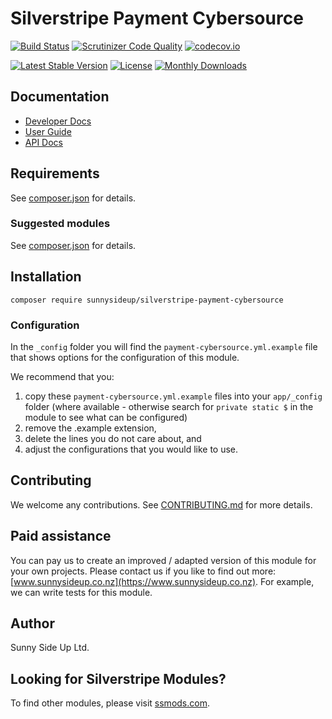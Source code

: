 # Silverstripe Payment Cybersource

[![Build Status](https://travis-ci.org/sunnysideup/silverstripe-payment-cybersource.svg?branch=master)](https://travis-ci.org/sunnysideup/silverstripe-payment-cybersource)
[![Scrutinizer Code Quality](https://scrutinizer-ci.com/g/sunnysideup/silverstripe-payment-cybersource/badges/quality-score.png?b=master)](https://scrutinizer-ci.com/g/sunnysideup/silverstripe-payment-cybersource/?branch=master)
[![codecov.io](https://codecov.io/github/sunnysideup/silverstripe-payment-cybersource/coverage.svg?branch=master)](https://codecov.io/github/sunnysideup/silverstripe-payment-cybersource?branch=master)

[![Latest Stable Version](https://poser.pugx.org/jq/version)](https://packagist.org/packages/jq)
[![License](https://poser.pugx.org/jq/license)](https://packagist.org/packages/jq)
[![Monthly Downloads](https://poser.pugx.org/jq/d/monthly)](https://packagist.org/packages/jq)

## Documentation

-   [Developer Docs](docs/en/INDEX.md)
-   [User Guide](docs/en/userguide.md)
-   [API Docs](http://docs.ssmods.com/jq/classes.xhtml)

## Requirements

See [composer.json](composer.json) for details.

### Suggested modules

See [composer.json](composer.json) for details.

## Installation

```shell
composer require sunnysideup/silverstripe-payment-cybersource
```

### Configuration

In the `_config` folder you will find the `payment-cybersource.yml.example`
file that shows options for the configuration of this module.

We recommend that you:

1. copy these `payment-cybersource.yml.example` files into your
   `app/_config` folder (where available - otherwise search for `private static $` in the module to see what can be configured)
2. remove the .example extension,
3. delete the lines you do not care about, and
4. adjust the configurations that you would like to use.

## Contributing

We welcome any contributions.
See [CONTRIBUTING.md](CONTRIBUTING.md) for more details.

## Paid assistance

You can pay us to create an improved / adapted version of this module for your own projects.
Please contact us if you like to find out more: [www.sunnysideup.co.nz](https://www.sunnysideup.co.nz).
For example, we can write tests for this module.

## Author

Sunny Side Up Ltd.

## Looking for Silverstripe Modules?

To find other modules, please visit [ssmods.com](https://ssmods.com/).
